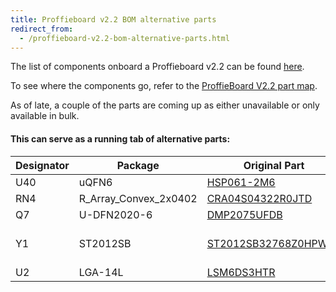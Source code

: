 ```yaml
---
title: Proffieboard v2.2 BOM alternative parts
redirect_from:
  - /proffieboard-v2.2-bom-alternative-parts.html
---
```

The list of components onboard a Proffieboard v2.2 can be found [here](https://docs.google.com/spreadsheets/d/18MwtF8ENlrQoEh_lPH9iURkPmyv8qekj8NvmkMRsl70/edit?usp=sharing).

To see where the components go, refer to the [ProffieBoard V2.2 part map](proffieboard-v2.2-part-map---component-level.md).

As of late, a couple of the parts are coming up as either unavailable or only available in bulk.
 
#### This can serve as a running tab of alternative parts: 
| Designator | Package | Original Part | Alternative parts |
|---|---|---|---|
| U40   | uQFN6                 | [HSP061-2M6](https://www.digikey.com/en/products/detail/stmicroelectronics/HSP061-2M6/3194677) |  [HSP061-2N4](https://www.digikey.com/en/products/detail/stmicroelectronics/HSP061-2N4/3194638?fbclid=IwAR1K6J12FCT-Eu1BpGtWV-n2sl82efiHULLNhH3adsXwUN3E6_rNwJK4li8) |
| RN4   | R_Array_Convex_2x0402 | [CRA04S04322R0JTD](https://www.mouser.com/ProductDetail/71-CRA04S-J-22) | [MNR02MRAPJ220](https://www.digikey.com/en/products/detail/rohm-semiconductor/MNR02MRAPJ220/2809533) |
| Q7    | U-DFN2020-6           | [DMP2075UFDB](https://www.mouser.com/ProductDetail/621-DMP2075UFDB-7) | [DMP2065UFDB-7](https://www.digikey.com/en/products/detail/diodes-incorporated/DMP2065UFDB-7/7352966) |
| Y1	| ST2012SB	        | [ST2012SB32768Z0HPWB4](https://www.digikey.com/en/products/detail/kyocera-international-inc-electronic-components/ST2012SB32768Z0HPWB4/4896431) | [ABS05W-32.768KHZ-D-2-T](https://www.digikey.com/en/products/detail/abracon-llc/ABS05W-32-768KHZ-D-2-T/8346614) |
| U2    | LGA-14L               | [LSM6DS3HTR](https://www.digikey.com/en/products/detail/stmicroelectronics/LSM6DS3HTR/5872331) | [LSM6DS3TR](https://www.digikey.com/en/products/detail/stmicroelectronics/LSM6DS3TR/5180552) |
